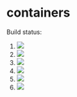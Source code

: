 # containers

Build status:

1. [![](https://github.com/ben-smith23/containers/workflows/tests-fibonacci/badge.svg)](https://github.com/ben-smith23/containers/actions?query=workflow%3Atests-fibonacci)
1. [![](https://github.com/ben-smith23/containers/workflows/tests-range/badge.svg)](https://github.com/ben-smith23/containers/actions?query=workflow%3Atests-range)
1. [![](https://github.com/ben-smith23/containers/workflows/tests-BST/badge.svg)](https://github.com/ben-smith23/containers/actions?query=workflow%3Atests-BST)
1. [![](https://github.com/ben-smith23/containers/workflows/tests-BinaryTree/badge.svg)](https://github.com/ben-smith23/containers/actions?query=workflow%3Atests-BinaryTree)
1. [![](https://github.com/ben-smith23/containers/workflows/tests-heap/badge.svg)](https://github.com/ben-smith23/containers/actions?query=workflow%3Atests-heap)
1. [![](https://github.com/ben-smith23/containers/workflows/tests-AVLTree/badge.svg)](https://github.com/ben-smith23/containers/actions?query=workflow%3Atests-AVLTree)
